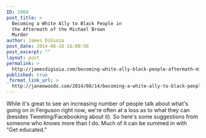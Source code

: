 ```yaml
---
ID: 2960
post_title: >
  Becoming a White Ally to Black People in
  the Aftermath of the Michael Brown
  Murder
author: James DiGioia
post_date: 2014-08-18 16:00:56
post_excerpt: ""
layout: post
permalink: >
  http://jamesdigioia.com/becoming-white-ally-black-people-aftermath-michael-brown-murder/
published: true
_format_link_url: >
  http://janeewoods.com/2014/08/14/becoming-a-white-ally-to-black-people-in-the-aftermath-of-the-michael-brown-murder/
---
```

While it's great to see an increasing number of people talk about what's going on in Ferguson right now, we're often at a loss as to what they can (besides Tweeting/Facebooking about it). So here's some suggestions from someone who knows more than I do. Much of it can be summed in with "Get educated."